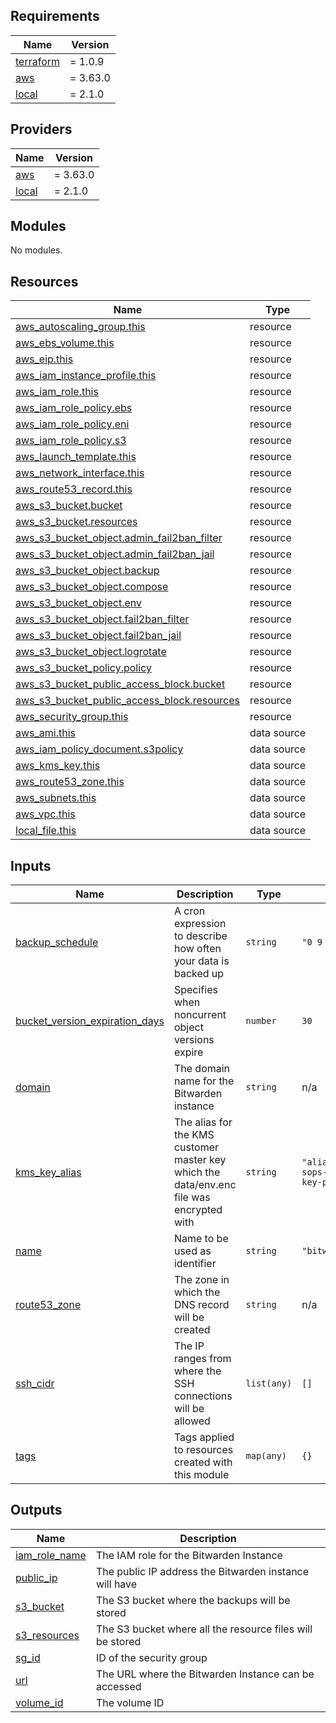<!-- BEGINNING OF PRE-COMMIT-TERRAFORM DOCS HOOK -->
## Requirements

| Name | Version |
|------|---------|
| <a name="requirement_terraform"></a> [terraform](#requirement\_terraform) | = 1.0.9 |
| <a name="requirement_aws"></a> [aws](#requirement\_aws) | = 3.63.0 |
| <a name="requirement_local"></a> [local](#requirement\_local) | = 2.1.0 |

## Providers

| Name | Version |
|------|---------|
| <a name="provider_aws"></a> [aws](#provider\_aws) | = 3.63.0 |
| <a name="provider_local"></a> [local](#provider\_local) | = 2.1.0 |

## Modules

No modules.

## Resources

| Name | Type |
|------|------|
| [aws_autoscaling_group.this](https://registry.terraform.io/providers/hashicorp/aws/3.63.0/docs/resources/autoscaling_group) | resource |
| [aws_ebs_volume.this](https://registry.terraform.io/providers/hashicorp/aws/3.63.0/docs/resources/ebs_volume) | resource |
| [aws_eip.this](https://registry.terraform.io/providers/hashicorp/aws/3.63.0/docs/resources/eip) | resource |
| [aws_iam_instance_profile.this](https://registry.terraform.io/providers/hashicorp/aws/3.63.0/docs/resources/iam_instance_profile) | resource |
| [aws_iam_role.this](https://registry.terraform.io/providers/hashicorp/aws/3.63.0/docs/resources/iam_role) | resource |
| [aws_iam_role_policy.ebs](https://registry.terraform.io/providers/hashicorp/aws/3.63.0/docs/resources/iam_role_policy) | resource |
| [aws_iam_role_policy.eni](https://registry.terraform.io/providers/hashicorp/aws/3.63.0/docs/resources/iam_role_policy) | resource |
| [aws_iam_role_policy.s3](https://registry.terraform.io/providers/hashicorp/aws/3.63.0/docs/resources/iam_role_policy) | resource |
| [aws_launch_template.this](https://registry.terraform.io/providers/hashicorp/aws/3.63.0/docs/resources/launch_template) | resource |
| [aws_network_interface.this](https://registry.terraform.io/providers/hashicorp/aws/3.63.0/docs/resources/network_interface) | resource |
| [aws_route53_record.this](https://registry.terraform.io/providers/hashicorp/aws/3.63.0/docs/resources/route53_record) | resource |
| [aws_s3_bucket.bucket](https://registry.terraform.io/providers/hashicorp/aws/3.63.0/docs/resources/s3_bucket) | resource |
| [aws_s3_bucket.resources](https://registry.terraform.io/providers/hashicorp/aws/3.63.0/docs/resources/s3_bucket) | resource |
| [aws_s3_bucket_object.admin_fail2ban_filter](https://registry.terraform.io/providers/hashicorp/aws/3.63.0/docs/resources/s3_bucket_object) | resource |
| [aws_s3_bucket_object.admin_fail2ban_jail](https://registry.terraform.io/providers/hashicorp/aws/3.63.0/docs/resources/s3_bucket_object) | resource |
| [aws_s3_bucket_object.backup](https://registry.terraform.io/providers/hashicorp/aws/3.63.0/docs/resources/s3_bucket_object) | resource |
| [aws_s3_bucket_object.compose](https://registry.terraform.io/providers/hashicorp/aws/3.63.0/docs/resources/s3_bucket_object) | resource |
| [aws_s3_bucket_object.env](https://registry.terraform.io/providers/hashicorp/aws/3.63.0/docs/resources/s3_bucket_object) | resource |
| [aws_s3_bucket_object.fail2ban_filter](https://registry.terraform.io/providers/hashicorp/aws/3.63.0/docs/resources/s3_bucket_object) | resource |
| [aws_s3_bucket_object.fail2ban_jail](https://registry.terraform.io/providers/hashicorp/aws/3.63.0/docs/resources/s3_bucket_object) | resource |
| [aws_s3_bucket_object.logrotate](https://registry.terraform.io/providers/hashicorp/aws/3.63.0/docs/resources/s3_bucket_object) | resource |
| [aws_s3_bucket_policy.policy](https://registry.terraform.io/providers/hashicorp/aws/3.63.0/docs/resources/s3_bucket_policy) | resource |
| [aws_s3_bucket_public_access_block.bucket](https://registry.terraform.io/providers/hashicorp/aws/3.63.0/docs/resources/s3_bucket_public_access_block) | resource |
| [aws_s3_bucket_public_access_block.resources](https://registry.terraform.io/providers/hashicorp/aws/3.63.0/docs/resources/s3_bucket_public_access_block) | resource |
| [aws_security_group.this](https://registry.terraform.io/providers/hashicorp/aws/3.63.0/docs/resources/security_group) | resource |
| [aws_ami.this](https://registry.terraform.io/providers/hashicorp/aws/3.63.0/docs/data-sources/ami) | data source |
| [aws_iam_policy_document.s3policy](https://registry.terraform.io/providers/hashicorp/aws/3.63.0/docs/data-sources/iam_policy_document) | data source |
| [aws_kms_key.this](https://registry.terraform.io/providers/hashicorp/aws/3.63.0/docs/data-sources/kms_key) | data source |
| [aws_route53_zone.this](https://registry.terraform.io/providers/hashicorp/aws/3.63.0/docs/data-sources/route53_zone) | data source |
| [aws_subnets.this](https://registry.terraform.io/providers/hashicorp/aws/3.63.0/docs/data-sources/subnets) | data source |
| [aws_vpc.this](https://registry.terraform.io/providers/hashicorp/aws/3.63.0/docs/data-sources/vpc) | data source |
| [local_file.this](https://registry.terraform.io/providers/hashicorp/local/2.1.0/docs/data-sources/file) | data source |

## Inputs

| Name | Description | Type | Default | Required |
|------|-------------|------|---------|:--------:|
| <a name="input_backup_schedule"></a> [backup\_schedule](#input\_backup\_schedule) | A cron expression to describe how often your data is backed up | `string` | `"0 9 * * *"` | no |
| <a name="input_bucket_version_expiration_days"></a> [bucket\_version\_expiration\_days](#input\_bucket\_version\_expiration\_days) | Specifies when noncurrent object versions expire | `number` | `30` | no |
| <a name="input_domain"></a> [domain](#input\_domain) | The domain name for the Bitwarden instance | `string` | n/a | yes |
| <a name="input_kms_key_alias"></a> [kms\_key\_alias](#input\_kms\_key\_alias) | The alias for the KMS customer master key which the data/env.enc file was encrypted with | `string` | `"alias/bitwarden-sops-encryption-key-prod"` | no |
| <a name="input_name"></a> [name](#input\_name) | Name to be used  as identifier | `string` | `"bitwarden"` | no |
| <a name="input_route53_zone"></a> [route53\_zone](#input\_route53\_zone) | The zone in which the DNS record will be created | `string` | n/a | yes |
| <a name="input_ssh_cidr"></a> [ssh\_cidr](#input\_ssh\_cidr) | The IP ranges from where the SSH connections will be allowed | `list(any)` | `[]` | no |
| <a name="input_tags"></a> [tags](#input\_tags) | Tags applied to resources created with this module | `map(any)` | `{}` | no |

## Outputs

| Name | Description |
|------|-------------|
| <a name="output_iam_role_name"></a> [iam\_role\_name](#output\_iam\_role\_name) | The IAM role for the Bitwarden Instance |
| <a name="output_public_ip"></a> [public\_ip](#output\_public\_ip) | The public IP address the Bitwarden instance will have |
| <a name="output_s3_bucket"></a> [s3\_bucket](#output\_s3\_bucket) | The S3 bucket where the backups will be stored |
| <a name="output_s3_resources"></a> [s3\_resources](#output\_s3\_resources) | The S3 bucket where all the resource files will be stored |
| <a name="output_sg_id"></a> [sg\_id](#output\_sg\_id) | ID of the security group |
| <a name="output_url"></a> [url](#output\_url) | The URL where the Bitwarden Instance can be accessed |
| <a name="output_volume_id"></a> [volume\_id](#output\_volume\_id) | The volume ID |
<!-- END OF PRE-COMMIT-TERRAFORM DOCS HOOK -->
